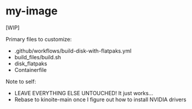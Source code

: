 # my-image

[WIP]

Primary files to customize:
- .github/workflows/build-disk-with-flatpaks.yml
- build_files/build.sh
- disk_flatpaks
- Containerfile

Note to self:
- LEAVE EVERYTHING ELSE UNTOUCHED! It just works...
- Rebase to kinoite-main once I figure out how to install NVIDIA drivers
